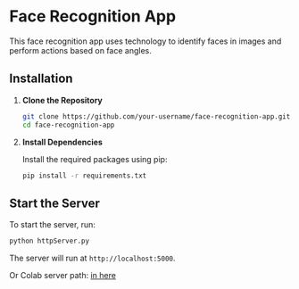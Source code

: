 # Face Recognition App

This face recognition app uses technology to identify faces in images and perform actions based on face angles.

## Installation

1. **Clone the Repository**

   ```bash
   git clone https://github.com/your-username/face-recognition-app.git
   cd face-recognition-app
   ```

2. **Install Dependencies**

   Install the required packages using pip:

   ```bash
   pip install -r requirements.txt
   ```

## Start the Server

To start the server, run:

   ```bash
   python httpServer.py
   ```

The server will run at `http://localhost:5000`.

Or Colab server path: [in here](https://colab.research.google.com/drive/1s58wcY4QF_y-kH2SDcofV5v9o3GNJMTz?usp=sharing)
